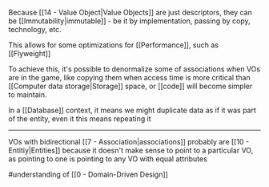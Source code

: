 Because [[14 - Value Object|Value Objects]] are just descriptors, they can be [[Immutability|immutable]] - be it by implementation, passing by copy, technology, etc.

This allows for some optimizations for [[Performance]], such as [[Flyweight]]

To achieve this, it's possible to denormalize some of associations when VOs are in the game, like copying them when access time is more critical than [[Computer data storage|Storage]] space, or [[code]] will become simpler to maintain.

In a [[Database]] context, it means we might duplicate data as if it was part of the entity, even it this means repeating it

---

VOs with bidirectional [[7 - Association|associations]] probably are [[10 - Entitiy|Entities]] because it doesn't make sense to point to a particular VO, as pointing to one is pointing to any VO with equal attributes

#understanding of [[0 - Domain-Driven Design]]
